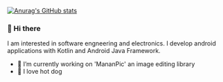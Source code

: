 
[![Anurag's GitHub stats](https://github-readme-stats.vercel.app/api?username=mohammad3125&count_private=true&show_icons=true&theme=gruvbox)](https://github.com/anuraghazra/github-readme-stats)

### 👋 Hi there
I am interested in software engneering and electronics. I develop android applications with Kotlin and Android Java Framework.

 - 🔭 I’m currently working on 'MananPic' an image editing library
 - 🌭 I love hot dog
